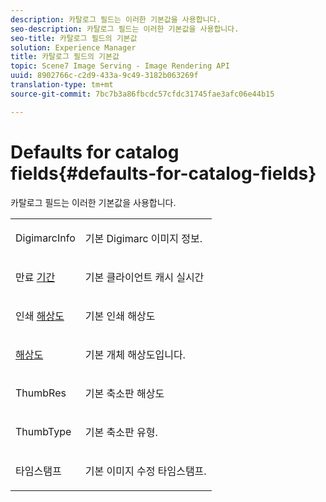 ```yaml
---
description: 카탈로그 필드는 이러한 기본값을 사용합니다.
seo-description: 카탈로그 필드는 이러한 기본값을 사용합니다.
seo-title: 카탈로그 필드의 기본값
solution: Experience Manager
title: 카탈로그 필드의 기본값
topic: Scene7 Image Serving - Image Rendering API
uuid: 8902766c-c2d9-433a-9c49-3182b063269f
translation-type: tm+mt
source-git-commit: 7bc7b3a86fbcdc57cfdc31745fae3afc06e44b15

---
```



# Defaults for catalog fields{#defaults-for-catalog-fields}

카탈로그 필드는 이러한 기본값을 사용합니다.

<table id="table_5942A2243DD946338B6B4640D6D9762F"> 
 <tbody> 
  <tr> 
   <td colname="col1"> <p><span class="codeph"> DigimarcInfo <a href="../../../../../../is-api/image-catalog/image-serving-api-ref/c-image-catalog-reference/c-image-svg-data-reference/c-image-data-reference/r-digimarcinfo-cat.md#reference-4925764ed683466bb7af4b807c86f8ba" type="reference" format="dita" scope="local"></a></span> </p> </td> 
   <td colname="col2"> <p>기본 Digimarc 이미지 정보. </p> </td> 
  </tr> 
  <tr> 
   <td colname="col1"> <p><span class="codeph"> 만료 <a href="../../../../../../is-api/image-catalog/image-serving-api-ref/c-image-catalog-reference/c-image-svg-data-reference/c-image-data-reference/r-expiration-cat.md#reference-a7afd668ecbb4d2da65d86259aa6a28a" type="reference" format="dita" scope="local"> 기간</a></span> </p> </td> 
   <td colname="col2"> <p>기본 클라이언트 캐시 실시간 </p> </td> 
  </tr> 
  <tr> 
   <td colname="col1"> <p><span class="codeph"> 인쇄 <a href="../../../../../../is-api/image-catalog/image-serving-api-ref/c-image-catalog-reference/c-image-svg-data-reference/c-image-data-reference/r-printresolution-cat.md#reference-4ebb2e136995470b84b7c5e10cb8e5f5" type="reference" format="dita" scope="local"> 해상도</a></span> </p> </td> 
   <td colname="col2"> <p>기본 인쇄 해상도 </p> </td> 
  </tr> 
  <tr> 
   <td colname="col1"> <p><span class="codeph"> <a href="../../../../../../is-api/image-catalog/image-serving-api-ref/c-image-catalog-reference/c-image-svg-data-reference/c-image-data-reference/r-resolution-cat.md#reference-de489f5f36b64bd0831749546f8728e1" type="reference" format="dita" scope="local"> 해상도</a></span> </p> </td> 
   <td colname="col2"> <p>기본 개체 해상도입니다. </p> </td> 
  </tr> 
  <tr> 
   <td colname="col1"> <p><span class="codeph"> ThumbRes <a href="../../../../../../is-api/image-catalog/image-serving-api-ref/c-image-catalog-reference/c-image-svg-data-reference/c-image-data-reference/r-thumbres-cat.md#reference-eedb9991397347c3bed5bd0a785c4c69" type="reference" format="dita" scope="local"></a></span> </p> </td> 
   <td colname="col2"> <p>기본 축소판 해상도 </p> </td> 
  </tr> 
  <tr> 
   <td colname="col1"> <p><span class="codeph"> ThumbType <a href="../../../../../../is-api/image-catalog/image-serving-api-ref/c-image-catalog-reference/c-image-svg-data-reference/c-image-data-reference/r-thumbtype-cat.md#reference-41149ddffc8749cba2f8d9c8e2611e03" type="reference" format="dita" scope="local"></a></span> </p> </td> 
   <td colname="col2"> <p>기본 축소판 유형. </p> </td> 
  </tr> 
  <tr> 
   <td colname="col1"> <p><span class="codeph"> 타임스탬프 <a href="../../../../../../is-api/image-catalog/image-serving-api-ref/c-image-catalog-reference/c-image-svg-data-reference/c-image-data-reference/r-timestamp-cat.md#reference-59a27b72f4cb4a53a3baba83214c4ded" type="reference" format="dita" scope="local"></a></span> </p> </td> 
   <td colname="col2"> <p>기본 이미지 수정 타임스탬프. </p> </td> 
  </tr> 
 </tbody> 
</table>

